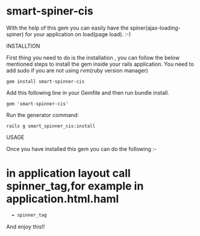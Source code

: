 smart-spiner-cis
=================

With the help of this gem you can easily have the spiner(ajax-loading-spiner) for your application  on load(page load). :-)


INSTALLTION

First thing you need to do is the installation , you can follow the below mentioned steps to install the gem inside your rails application.
You need to add sudo if you are not using rvm(ruby version manager)

```
gem install smart-spinner-cis
```

Add this following line in your Gemfile and then run bundle install.
```
gem 'smart-spinner-cis'
```

Run the generator command:

```
rails g smart_spinner_cis:install
```

USAGE

Once you have installed this gem you can do the following :-


# in application layout call spinner_tag,for example in application.html.haml

```HTML
  = spinner_tag
```

And enjoy this!!
